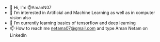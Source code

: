 - 👋 Hi, I’m @AmanN07
- 👀 I’m interested in Artificial and Machine Learning as well as in computer vision also 
- 🌱 I’m currently learning basics of tensorflow and deep learning
- 📫 How to reach me netama07@gmail.com and type Aman Netam on Linkedln

<!---
AmanN07/AmanN07 is a ✨ special ✨ repository because its `README.md` (this file) appears on your GitHub profile.
You can click the Preview link to take a look at your changes.
--->

